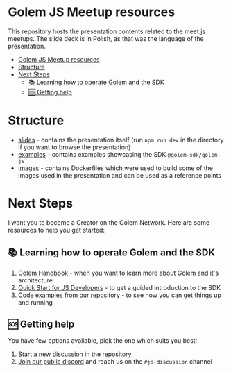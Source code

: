# Golem JS Meetup resources

This repository hosts the presentation contents related to the meet.js meetups. The slide deck is in Polish, as that was the language of the presentation.

<!-- TOC -->

- [Golem JS Meetup resources](#golem-js-meetup-resources)
- [Structure](#structure)
- [Next Steps](#next-steps)
  - [📚 Learning how to operate Golem and the SDK](#-learning-how-to-operate-golem-and-the-sdk)
  - [🆘 Getting help](#-getting-help)
  <!-- TOC -->

# Structure

- [slides](slides) - contains the presentation itself (run `npm run dev` in the directory if you want to browse the presentation)
- [examples](examples) - contains examples showcasing the SDK `@golem-sdk/golem-js`
- [images](images) - contains Dockerfiles which were used to build some of the images used in the presentation and can be used as a reference points

# Next Steps

I want you to become a Creator on the Golem Network. Here are some resources to help you get started:

## 📚 Learning how to operate Golem and the SDK

1. [Golem Handbook](https://handbook.golem.network/) - when you want to learn more about Golem and it's architecture
2. [Quick Start for JS Developers](https://docs.golem.network/creators/javascript/quickstart/) - to get a guided introduction to the SDK
3. [Code examples from our repository](https://github.com/golemfactory/golem-js/tree/master/examples) - to see how you can get things up and running

## 🆘 Getting help

You have few options available, pick the one which suits you best!

1. [Start a new discussion](https://github.com/golemfactory/golem-js/discussions) in the repository
2. [Join our public discord](https://chat.golem.network/) and reach us on the `#js-discussion` channel
